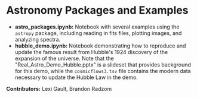 # Astronomy Packages and Examples
- **astro_packages.ipynb:** Notebook with several examples using the `astropy` package, including reading in fits files, plotting images, and analyzing spectra.
- **hubble_demo.ipynb:** Notebook demonstrating how to reproduce and update the famous result from Hubble's 1924 discovery of the expansion of the universe. Note that the "Real_Astro_Demo_Hubble.pptx" is a slideset that provides background for this demo, while the `cosmicflows3.tsv` file contains the modern data necessary to update the Hubble Law in the demo.
 
**Contributors:** Lexi Gault, Brandon Radzom
